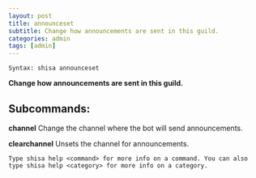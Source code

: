 ```yaml
---
layout: post
title: announceset
subtitle: Change how announcements are sent in this guild.
categories: admin
tags: [admin]
---
```


`Syntax: shisa announceset`

**Change how announcements are sent in this guild.**

## Subcommands:

**channel** Change the channel where the bot will send announcements.

**clearchannel** Unsets the channel for announcements.

```
Type shisa help <command> for more info on a command. You can also type shisa help <category> for more info on a category.
```